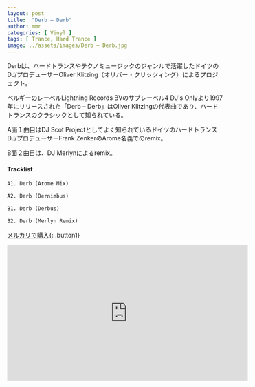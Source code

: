 ```yaml
---
layout: post
title:  "Derb – Derb"
author: mmr
categories: [ Vinyl ]
tags: [ Trance, Hard Trance ]
image: ../assets/images/Derb – Derb.jpg
---
```


Derbは、ハードトランスやテクノミュージックのジャンルで活躍したドイツのDJ/プロデューサーOliver Klitzing（オリバー・クリッツィング）によるプロジェクト。

ベルギーのレーベルLightning Records BVのサブレーベル4 DJ's Onlyより1997年にリリースされた「Derb – Derb」はOliver Klitzingの代表曲であり、ハードトランスのクラシックとして知られている。

A面１曲目はDJ Scot Projectとしてよく知られているドイツのハードトランスDJ/プロデューサーFrank ZenkerのArome名義でのremix。

B面２曲目は、DJ Merlynによるremix。

#### Tracklist
```md
A1. Derb (Arome Mix)

A2. Derb (Dernimbus)

B1. Derb (Derbus)

B2. Derb (Merlyn Remix)
```

[メルカリで購入](https://jp.mercari.com/item/m59289203997?afid=6142608987){: .button1}

<iframe width="560" height="315" src="https://www.youtube.com/embed/Pry-1fzEqs0?si=kJO8x1egdMuclQgL" title="YouTube video player" frameborder="0" allow="accelerometer; autoplay; clipboard-write; encrypted-media; gyroscope; picture-in-picture; web-share" referrerpolicy="strict-origin-when-cross-origin" allowfullscreen></iframe>